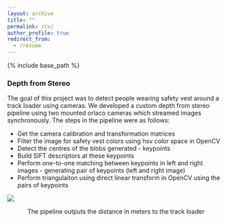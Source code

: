 ```yaml
---
layout: archive
title: ""
permalink: /cv/
author_profile: true
redirect_from:
  - /resume
---
```


{% include base_path %}

### Depth from Stereo
The goal of this project was to detect people wearing safety vest around a track loader using cameras. We developed a custom depth from stereo pipeline using two mounted orlaco cameras which streamed images synchronously. The steps in the pipeline were as follows:
- Get the camera calibration and transformation matrices
- Filter the image for safety vest colors using hsv color space in OpenCV
- Detect the centres of the blobs generated - keypoints
- Build SIFT descriptors at these keypoints
- Perform one-to-one matching between keypoints in left and right images - generating pair of keypoints (left and right image)
- Perform triangulaiton using direct linear transform in OpenCV using the pairs of keypoints

<p align="centre">
  <img src="http://m-a-c-e.github.io/website/files/orlaco2.gif"/>
  <figcaption align="middle"> The pipeline outputs the distance in meters to the track loader </figcaption>
</p>
